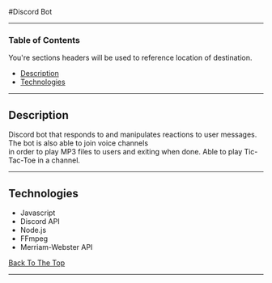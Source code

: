 ﻿#Discord Bot

---

### Table of Contents
You're sections headers will be used to reference location of destination.

- [Description](#description)
- [Technologies](#technologies)

---

## Description
Discord bot that responds to and manipulates reactions to user messages. The bot is also able to join voice channels  
in order to play MP3 files to users and exiting when done. Able to play Tic-Tac-Toe in a channel.

---

## Technologies

- Javascript
- Discord API
- Node.js
- FFmpeg
- Merriam-Webster API

[Back To The Top](#read-me-template)

---

